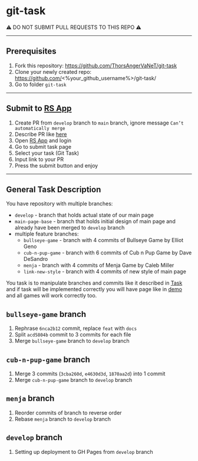 # git-task

⚠️ DO NOT SUBMIT PULL REQUESTS TO THIS REPO ⚠️

---

## Prerequisites
1. Fork this repository: https://github.com/ThorsAngerVaNeT/git-task
2. Clone your newly created repo: https://github.com/<%your_github_username%>/git-task/  
3. Go to folder `git-task`

---

## Submit to [RS App](https://app.rs.school)
1. Create PR from `develop` branch to `main` branch, ignore message `Can’t automatically merge`
2. Describe PR like [here](https://docs.app.rs.school/#/platform/pull-request-review-process?id=description-example)
2. Open [RS App](https://app.rs.school) and login
3. Go to submit task page
4. Select your task (Git Task)
5. Input link to your PR
6. Press the submit button and enjoy

---

## General Task Description
You have repository with multiple branches:  
  - `develop` - branch that holds actual state of our main page  
  - `main-page-base` - branch that holds initial design of main page and already have been merged to `develop` branch  
  - multiple feature branches:
    - `bullseye-game` - branch with 4 commits of Bullseye Game by Elliot Geno
    - `cub-n-pup-game` - branch with 6 commits of Cub n Pup Game by Dave DeSandro
    - `menja` - branch with 4 commits of Menja Game by Caleb Miller
    - `link-new-style` - branch with 4 commits of new style of main page

You task is to manipulate branches and commits like it described in [Task](#task) and if task will be implemented correctly you will have page like in [demo](https://rss-git-task.netlify.app) and all games will work correctly too.

## `bullseye-game` branch
1) Rephrase `6nca2b12` commit, replace `feat` with `docs`
2) Split `acd5804b` commit to 3 commits for each file
3) Merge `bullseye-game` branch to `develop` branch

## `cub-n-pup-game` branch
1) Merge 3 commits (`3cba260d`, `e4630d3d`, `1870aa2d`) into 1 commit
2) Merge `cub-n-pup-game` branch to `develop` branch

## `menja` branch
1) Reorder commits of branch to reverse order
2) Rebase `menja` branch to `develop` branch

## `develop` branch
1) Setting up deployment to GH Pages from `develop` branch